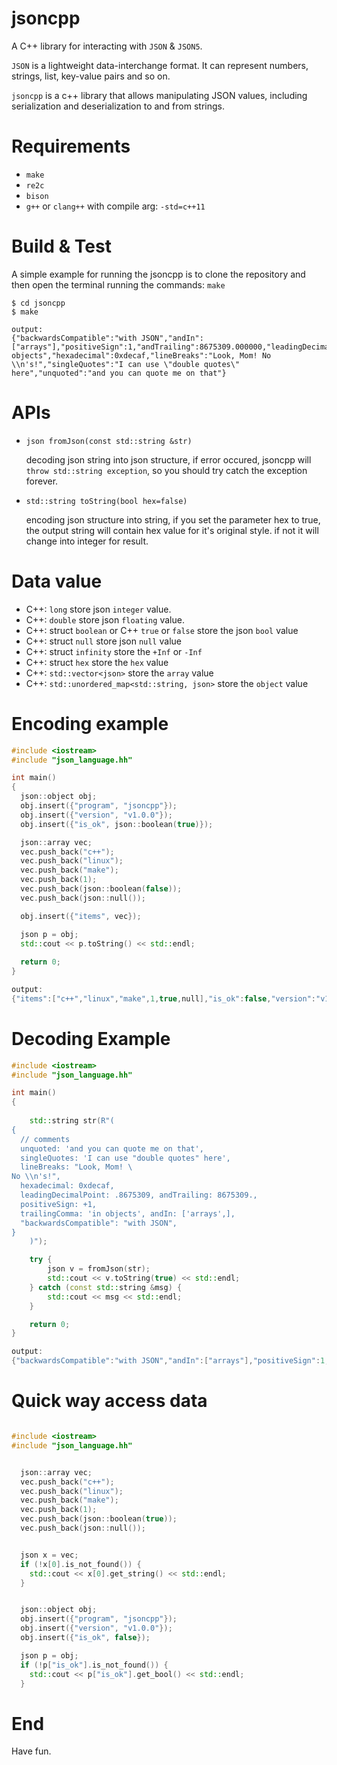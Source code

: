 # jsoncpp
A C++ library for interacting with `JSON` & `JSON5`.

`JSON` is a lightweight data-interchange format. It can represent numbers, strings, list, key-value pairs and so on.

`jsoncpp` is a c++ library that allows manipulating JSON values, including serialization and deserialization to and from strings. 

# Requirements
+ `make`
+ `re2c`
+ `bison`
+ `g++` or `clang++` with compile arg: `-std=c++11`


# Build & Test
A simple example for running the jsoncpp is to clone the repository and then open the terminal running the commands: `make`

```shell
$ cd jsoncpp
$ make

output:
{"backwardsCompatible":"with JSON","andIn":["arrays"],"positiveSign":1,"andTrailing":8675309.000000,"leadingDecimalPoint":0.867531,"trailingComma":"in objects","hexadecimal":0xdecaf,"lineBreaks":"Look, Mom! No \\n's!","singleQuotes":"I can use \"double quotes\" here","unquoted":"and you can quote me on that"}
```

# APIs

+ `json fromJson(const std::string &str)`

   decoding json string into json structure, if error occured, jsoncpp will `throw std::string exception`, so you should try catch the exception forever.



+ `std::string toString(bool hex=false)`

    encoding json structure into string, if you set the parameter hex to true, the output string will contain hex value for it's original style. if not it will change into integer for result.


# Data value

+ C++: `long` store json `integer` value.
+ C++: `double` store json `floating` value.
+ C++: struct `boolean` or C++ `true` or `false` store the json `bool` value
+ C++: struct `null` store json `null` value
+ C++: struct `infinity` store the `+Inf` or `-Inf`
+ C++: struct `hex` store the `hex` value
+ C++: `std::vector<json>` store the `array` value
+ C++: `std::unordered_map<std::string, json>` store the `object` value

# Encoding example

```c++
#include <iostream>
#include "json_language.hh"

int main()
{
  json::object obj;
  obj.insert({"program", "jsoncpp"});  
  obj.insert({"version", "v1.0.0"});
  obj.insert({"is_ok", json::boolean(true)});

  json::array vec;
  vec.push_back("c++");
  vec.push_back("linux");
  vec.push_back("make");
  vec.push_back(1);
  vec.push_back(json::boolean(false));
  vec.push_back(json::null());

  obj.insert({"items", vec});

  json p = obj;
  std::cout << p.toString() << std::endl;
  
  return 0;
}

output:
{"items":["c++","linux","make",1,true,null],"is_ok":false,"version":"v1.0.0","program":"jsoncpp"}
```


# Decoding Example

```c++
#include <iostream>
#include "json_language.hh"

int main()
{
    
    std::string str(R"(
{
  // comments
  unquoted: 'and you can quote me on that',
  singleQuotes: 'I can use "double quotes" here',
  lineBreaks: "Look, Mom! \
No \\n's!",
  hexadecimal: 0xdecaf,
  leadingDecimalPoint: .8675309, andTrailing: 8675309.,
  positiveSign: +1,
  trailingComma: 'in objects', andIn: ['arrays',],
  "backwardsCompatible": "with JSON",
}
    )");

    try {
        json v = fromJson(str);
        std::cout << v.toString(true) << std::endl;
    } catch (const std::string &msg) {
        std::cout << msg << std::endl;
    }

    return 0;
}

output:
{"backwardsCompatible":"with JSON","andIn":["arrays"],"positiveSign":1,"andTrailing":8675309.000000,"leadingDecimalPoint":0.867531,"trailingComma":"in objects","hexadecimal":0xdecaf,"lineBreaks":"Look, Mom! No \\n's!","singleQuotes":"I can use \"double quotes\" here","unquoted":"and you can quote me on that"}
```


# Quick way access data

```C++

#include <iostream>
#include "json_language.hh"


  json::array vec;
  vec.push_back("c++");
  vec.push_back("linux");
  vec.push_back("make");
  vec.push_back(1);
  vec.push_back(json::boolean(true));
  vec.push_back(json::null());


  json x = vec;
  if (!x[0].is_not_found()) {
    std::cout << x[0].get_string() << std::endl;
  }


  json::object obj;
  obj.insert({"program", "jsoncpp"});  
  obj.insert({"version", "v1.0.0"});
  obj.insert({"is_ok", false});

  json p = obj;
  if (!p["is_ok"].is_not_found()) {
    std::cout << p["is_ok"].get_bool() << std::endl;
  }
```


# End

Have fun.